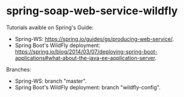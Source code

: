 # spring-soap-web-service-wildfly

Tutorials avaible on Spring's Guide: 
* Spring-WS: https://spring.io/guides/gs/producing-web-service/.
* Spring Boot's WildFly deployment: https://spring.io/blog/2014/03/07/deploying-spring-boot-applications#what-about-the-java-ee-application-server.

Branches: 
* Spring-WS: branch "master".
* Spring Boot's WildFly deployment: branch "wildfly-config".

